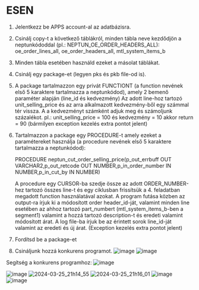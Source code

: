 # ESEN

1. Jelentkezz be APPS account-al az adatbázisra.
2. Csinálj copy-t a következő táblákról, minden tábla neve kezdődjön a neptunkódoddal (pl.: NEPTUN_OE_ORDER_HEADERS_ALL): oe_order_lines_all, oe_order_headers_all, mtl_system_items_b
3. Minden tábla esetében használd ezeket a másolat táblákat.
4. Csinálj egy package-et (legyen pks és pkb file-od is).
5. A package tartalmazzon egy privát FUNCTIONT (a function nevének első 5 karaktere tartalmazza a neptunkódod), amely 2 bemenő paraméter alapján (line_id és kedvezmény)
   Az adott line-hoz tartozó unit_selling_price és az arra alkalmazott kedvezmény-ből egy számmal tér vissza.
   A a kedvezményt számként adjuk meg és számoljunk százalékot. pl.:  unit_selling_price = 100 és kedvezmény = 10 akkor return = 90
   (bármilyen exception kezelés extra pontot jelent)
6. Tartalmazzon a package egy PROCEDURE-t amely ezeket a paramétereket használja (a procedure nevének első 5 karaktere tartalmazza a neptunkódod):

   PROCEDURE neptun_cut_order_selling_price(p_out_errbuff     OUT VARCHAR2,p_out_retcode     OUT NUMBER,p_in_order_number IN  NUMBER,p_in_cut_by       IN  NUMBER)

   A procedure egy CURSOR-ba szedje össze az adott ORDER_NUMBER-hez tartozó összes line-t és egy ciklusban frissítsük a 4. feladatban megadott function használatával azokat.
   A program futása közben az output-ra írjuk ki a módosított order header_id-ját, valamint minden line esetében az ahhoz tartozó part_numbert (mtl_system_items_b-ben a segment1)
   valamint a hozzá tartozó description-t és eredeti valamint módosított árat.
   A log file-ba írjuk be az érintett sorok line_id-ját valamint az eredeti és új árat.
   (Exception kezelés extra pontot jelent)
8. Fordítsd be a package-et
9. Csináljunk hozzá konkurens programot.
    ![image](https://github.com/erpeter96/ESEN/assets/127132338/f5b0ba7a-c7ef-4a6b-a01c-2a18e38c143f)
    ![image](https://github.com/erpeter96/ESEN/assets/127132338/c6652173-7611-44f7-b264-420a8d560391)



Segítség a konkurens programhoz:
![image](https://github.com/erpeter96/ESEN/assets/127132338/252920a5-323d-400c-8ccd-350aa1a2e0e3)

![image](https://github.com/erpeter96/ESEN/assets/127132338/e330d8bd-4717-4ab0-8994-6b5382a7edf7)
![2024-03-25_21h14_55](https://github.com/erpeter96/ESEN/assets/127132338/b1f078b8-a3a3-4d78-b97f-71c307438bdd)
![2024-03-25_21h16_01](https://github.com/erpeter96/ESEN/assets/127132338/1effd5d8-eadf-4807-880d-810108bdc22a)
![image](https://github.com/erpeter96/ESEN/assets/127132338/5bb9cfbb-1def-49a8-8acc-adc33b2740b4)
![image](https://github.com/erpeter96/ESEN/assets/127132338/74267669-1d14-4b8b-8a37-b169ac62089a)
